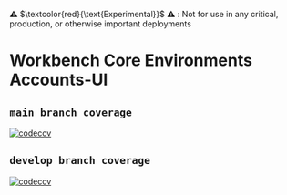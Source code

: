 ⚠️ $\textcolor{red}{\text{Experimental}}$ ⚠️ : Not for use in any critical, production, or otherwise important deployments

# Workbench Core Environments Accounts-UI
## `main branch coverage`
[![codecov](https://codecov.io/github/aws-solutions/solution-spark-on-aws/branch/main/graph/badge.svg?flag=workbench-core-accounts-ui)](https://app.codecov.io/github/aws-solutions/solution-spark-on-aws/tree/main)

## `develop branch coverage`
[![codecov](https://codecov.io/github/aws-solutions/solution-spark-on-aws/branch/develop/graph/badge.svg?flag=workbench-core-accounts-ui)](https://app.codecov.io/github/aws-solutions/solution-spark-on-aws/tree/develop)